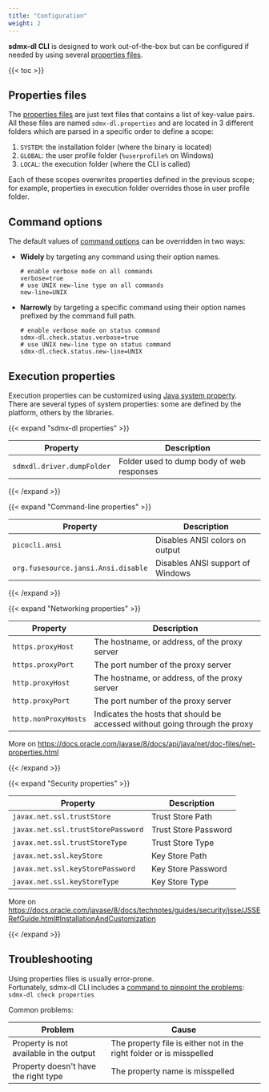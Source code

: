```yaml
---
title: "Configuration"
weight: 2
---
```


**sdmx-dl CLI** is designed to work out-of-the-box but can be configured if needed by using several [properties files](#properties-files).

{{< toc >}}

## Properties files

The [properties files](https://en.wikipedia.org/wiki/.properties) are just text files that contains a list of key-value pairs.  
All these files are named `sdmx-dl.properties` and are located in 3 different folders which are parsed in a specific order to define a scope:
1. `SYSTEM`: the installation folder (where the binary is located)
2. `GLOBAL`: the user profile folder (`%userprofile%` on Windows)
3. `LOCAL`: the execution folder (where the CLI is called)

Each of these scopes overwrites properties defined in the previous scope; for example, properties in execution folder overrides those in user profile folder.

## Command options

The default values of [command options](../options) can be overridden in two ways:

- **Widely** by targeting any command using their option names.  
    ```properties
    # enable verbose mode on all commands
    verbose=true
    # use UNIX new-line type on all commands
    new-line=UNIX
    ```
- **Narrowly** by targeting a specific command using their option names prefixed by the command full path.  
    ```properties
    # enable verbose mode on status command
    sdmx-dl.check.status.verbose=true
    # use UNIX new-line type on status command
    sdmx-dl.check.status.new-line=UNIX
    ```

## Execution properties

Execution properties can be customized using [Java system property](https://docs.oracle.com/javase/tutorial/essential/environment/sysprop.html).  
There are several types of system properties: some are defined by the platform, others by the libraries.

{{< expand "sdmx-dl properties" >}}

| Property                   | Description                               |
|----------------------------|-------------------------------------------|
| `sdmxdl.driver.dumpFolder` | Folder used to dump body of web responses |

{{< /expand >}}

{{< expand "Command-line properties" >}}

| Property                            | Description                      |
|-------------------------------------|----------------------------------|
| `picocli.ansi`                      | Disables ANSI colors on output   |
| `org.fusesource.jansi.Ansi.disable` | Disables ANSI support of Windows |

{{< /expand >}}

{{< expand "Networking properties" >}}

| Property             | Description                                                                 |
|----------------------|-----------------------------------------------------------------------------|
| `https.proxyHost`    | The hostname, or address, of the proxy server                               |
| `https.proxyPort`    | The port number of the proxy server                                         |
| `http.proxyHost`     | The hostname, or address, of the proxy server                               |
| `http.proxyPort`     | The port number of the proxy server                                         |
| `http.nonProxyHosts` | Indicates the hosts that should be accessed without going through the proxy |

More on https://docs.oracle.com/javase/8/docs/api/java/net/doc-files/net-properties.html

{{< /expand >}}

{{< expand "Security properties" >}}

| Property                           | Description          |
|------------------------------------|----------------------|
| `javax.net.ssl.trustStore`         | Trust Store Path     |
| `javax.net.ssl.trustStorePassword` | Trust Store Password |
| `javax.net.ssl.trustStoreType`     | Trust Store Type     |
| `javax.net.ssl.keyStore`           | Key Store Path       |
| `javax.net.ssl.keyStorePassword`   | Key Store Password   |
| `javax.net.ssl.keyStoreType`       | Key Store Type       |

More on https://docs.oracle.com/javase/8/docs/technotes/guides/security/jsse/JSSERefGuide.html#InstallationAndCustomization

{{< /expand >}}

## Troubleshooting

Using properties files is usually error-prone.  
Fortunately, sdmx-dl CLI includes a [command to pinpoint the problems](../usage#check-properties): `sdmx-dl check properties`

Common problems:

| Problem                                 | Cause                                                                | 
|-----------------------------------------|----------------------------------------------------------------------|
| Property is not available in the output | The property file is either not in the right folder or is misspelled | 
| Property doesn't have the right type    | The property name is misspelled                                      | 
